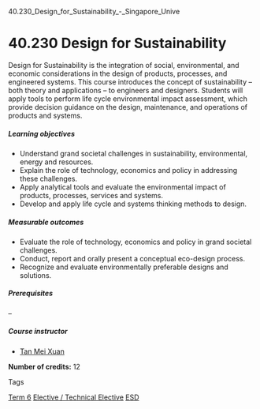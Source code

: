 40.230_Design_for_Sustainability_-_Singapore_Unive



40.230 Design for Sustainability
================================

Design for Sustainability is the integration of social, environmental, and economic considerations in the design of products, processes, and engineered systems. This course introduces the concept of sustainability – both theory and applications – to engineers and designers. Students will apply tools to perform life cycle environmental impact assessment, which provide decision guidance on the design, maintenance, and operations of products and systems.

##### **Learning objectives**

* Understand grand societal challenges in sustainability, environmental, energy and resources.
* Explain the role of technology, economics and policy in addressing these challenges.
* Apply analytical tools and evaluate the environmental impact of products, processes, services and systems.
* Develop and apply life cycle and systems thinking methods to design.

##### **Measurable outcomes**

* Evaluate the role of technology, economics and policy in grand societal challenges.
* Conduct, report and orally present a conceptual eco-design process.
* Recognize and evaluate environmentally preferable designs and solutions.

##### **Prerequisites**

–

##### **Course instructor**

* [Tan Mei Xuan](https://www.sutd.edu.sg/profile/tan-mei-xuan)

**Number of credits:** 12

Tags

[Term 6](/education/undergraduate/courses/?course-term=859)
[Elective / Technical Elective](/education/undergraduate/courses/?course-type=853)
[ESD](/education/undergraduate/courses/?pillar-cluster=99)

